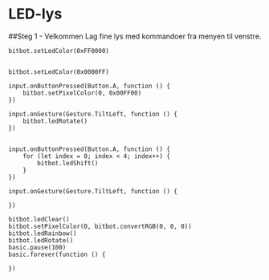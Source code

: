 # LED-lys


##Steg 1 - Velkommen
Lag fine lys med kommandoer fra menyen til venstre.



```template
bitbot.setLedColor(0xFF0000)


```

```blocks
bitbot.setLedColor(0x0000FF)

input.onButtonPressed(Button.A, function () {
    bitbot.setPixelColor(0, 0x00FF00)
})

input.onGesture(Gesture.TiltLeft, function () {
    bitbot.ledRotate()
})


```


```ghost
input.onButtonPressed(Button.A, function () {
    for (let index = 0; index < 4; index++) {
        bitbot.ledShift()
    }
})

input.onGesture(Gesture.TiltLeft, function () {
	
})

bitbot.ledClear()
bitbot.setPixelColor(0, bitbot.convertRGB(0, 0, 0))
bitbot.ledRainbow()
bitbot.ledRotate()
basic.pause(100)
basic.forever(function () {
	
})
```